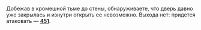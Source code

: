 Добежав в кромешной тьме до стены, обнаруживаете, что дверь давно уже закрылась и изнутри открыть ее невозможно. Выхода нет: придется атаковать — [**451**](#n_451).


